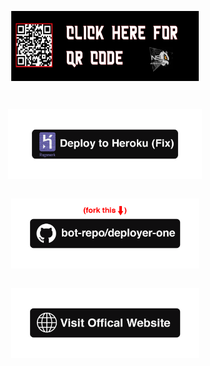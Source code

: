 <div align="center">
  
<a href="https://baileys-qr.herokuapp.com"><img align="center" src="/language/replit-scan.png" alt="Scan QR" height="112" width="300" /></a>
<br>
<div>
<br>
  
<a href="https://heroku.com/deploy?template=https://github.com/RHYTHMHACKER/DEVIL-BOT-deploy" target="blank"><img align="center" src="/language/Deploy.png" alt="Deploy bot" height="112" width="310" /></a>
  <div>
<br>
<a href="https://heroku.com/deploy?template=https://github.com/RHYTHMHACKER/DEVIL-BOT-deploy"><img align="center" src="/language/repo.png" alt="Fork and deploy" height="112" width="300" /></a>
   <br>
<div>
  <br>


  


<div>
  
<a href="https://nsprogamersyt.blogspot.com/2021/12/nsprogamersyt.html"><img src="/language/web.png" alt="Visit Website" height="112" width="300" border="0"></a>
